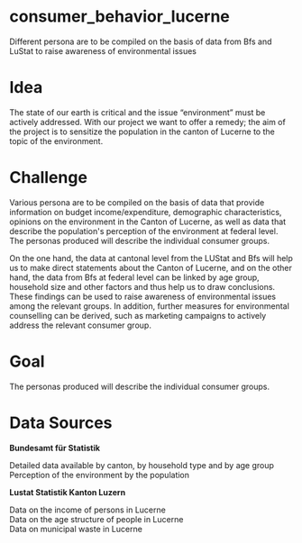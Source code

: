 # consumer_behavior_lucerne
Different persona are to be compiled on the basis of data from Bfs and LuStat to raise awareness of environmental issues


# Idea
The state of our earth is critical and the issue “environment” must be actively addressed. With our project we want to offer a remedy; the aim of the project is to sensitize the population in the canton of Lucerne to the topic of the environment.

# Challenge
Various persona are to be compiled on the basis of data that provide information on budget income/expenditure, demographic characteristics, opinions on the environment in the Canton of Lucerne, as well as data that describe the population's perception of the environment at federal level. The personas produced will describe the individual consumer groups.

On the one hand, the data at cantonal level from the LUStat and Bfs will help us to make direct statements about the Canton of Lucerne, and on the other hand, the data from Bfs at federal level can be linked by age group, household size and other factors and thus help us to draw conclusions. These findings can be used to raise awareness of environmental issues among the relevant groups. In addition, further measures for environmental counselling can be derived, such as marketing campaigns to actively address the relevant consumer group. 

# Goal
The personas produced will describe the individual consumer groups.

# Data Sources
**Bundesamt für Statistik**

Detailed data available by canton, by household type and by age group
<br>Perception of the environment by the population

**Lustat Statistik Kanton Luzern**

Data on the income of persons in Lucerne
<br>Data on the age structure of people in Lucerne
<br>Data on municipal waste in Lucerne




